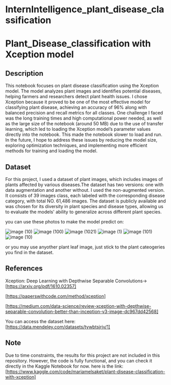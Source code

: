 # InternIntelligence_plant_disease_classification
# Plant_Disease_classification with Xception model

## Description
This notebook focuses on plant disease classification using the Xception model. The model analyzes plant images and identifies potential diseases, helping farmers and researchers detect plant health issues.
I chose Xception because it proved to be one of the most effective model for classifying plant disease, achieving an accuracy of 96% along with balanced
precision and recall metrics for all classes.
One challenge I faced was the long training times and high computational power needed, as well as the large size of the notebook (around 50 MB) due to the use of transfer learning, which led to loading the Xception model’s parameter values directly into the notebook. This made the notebook slower to load and run. In the future, I hope to address these issues by reducing the model size, exploring optimization techniques, and implementing more efficient methods for training and loading the model.


## Dataset
For this project, I used a dataset of plant images, which includes images of plants affected by various diseases.The dataset has two versions: one with data augmentation and another without. I used the non-augmented version. It consists of 39 images class, each labeled with the corresponding disease category, with total NO. 61,486 images. The dataset is publicly available and was chosen for its diversity in plant species and disease types, allowing us to evaluate the models' ability to generalize across different plant species.

you can use these photos to make the model predict on: 

![image (10)](https://github.com/user-attachments/assets/78dd6840-c9c8-4347-bb96-d604fc64637b)
![image (100)](https://github.com/user-attachments/assets/1ca15cde-abce-4cdb-839b-616fbaf04668)
![image (1021)](https://github.com/user-attachments/assets/dc13a4af-5c74-43a1-bb5e-fb33438eddb2)
![image (1)](https://github.com/user-attachments/assets/75acc03e-06a2-4c68-8631-d73b56f6d0e2)
![image (101)](https://github.com/user-attachments/assets/ccedc46a-0a0e-48ca-ae3e-3c6edafeca43)
![image (10)](https://github.com/user-attachments/assets/36b380b2-4813-4360-a29b-da061420e610)

or you may use anyother plant leaf image, just stick to the plant cateogeries you find in the dataset.

## References
Xception: Deep Learning with Depthwise Separable Convolutions-> [https://arxiv.org/pdf/1610.02357]

[https://paperswithcode.com/method/xception]

[https://medium.com/data-science/review-xception-with-depthwise-separable-convolution-better-than-inception-v3-image-dc967dd42568]

You can access the dataset here:
[https://data.mendeley.com/datasets/tywbtsjrjv/1]

## Note 
Due to time constraints, the results for this project are not included in this repository. However, the code is fully functional, and you can check it directly in the Kaggle Notebook for now.
here is the link:
[https://www.kaggle.com/code/mariamelsaket/plant-disease-classification-with-xception]

